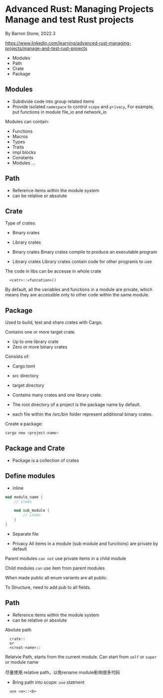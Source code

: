 # Advanced Rust: Managing Projects Manage and test Rust projects

By Barron Stone, 2022.3

https://www.linkedin.com/learning/advanced-rust-managing-projects/manage-and-test-rust-projects



- Modules
- Path
- Crate
- Package

## Modules

- Subdivide code into group related items
- Provide isolated `namespace` to control `scope` and `privacy`, For example, put functions in module file_io and network_io

Modules can contain:

- Functions
- Macros
- Types
- Traits
- impl blocks
- Constants
- Modules ...

## Path

- Reference items within the module system
- can be relative or absolute

## Crate

Type of crates:

- Binary crates
- Library crates

- Binary crates 
Binary crates compile to produce an executable program

- Library crates 
Library crates contain code for other programs to use

The code in libs can be accesse in whole crate

```
  <catr>::<funcation>()
```

By default, all the variables and functions in a module are private, which means they are accessible only to other code within the same module.

## Package

Used to build, test and share crates with Cargo.

Contains one or more target crate.
  
- Up to one library crate
- Zero or more binary crates

Consists of:

- Cargo.toml
- src directory
- target directory

- Contains many crates and one library crate.
- The root directory of a project is the package name by default.
- each file within the /src/bin folder represent additional binary crates.

Create a package:

```sh
cargo new <project-name>
```

## Package and Crate

- Package is a collection of crates

## Define modules

- inline

```rust
mod module_name {
    // items

    mod sub_module {
        // items
    }
}
```

- Separate file


- Privacy
All items in a module (sub module and funcitons) are private by default

Parent modules `can not` use private items in a child module

Child modules `can` use item from parent modules


When made public all enum variants are all public.

To Structure, need to add pub to all fields.



## Path
- Reference items within the module system
- can be relative or absolute

Abolute path
```
  crate::
  or
  <creat-name>::
```
Relatvie Path, starts from the current module. Can start from `self` or `super` or module name

尽量使用 relative path，以免rename module影响很多代码

- Bring path into scope: `use` statment  
```
  use <a>::<b>
```
